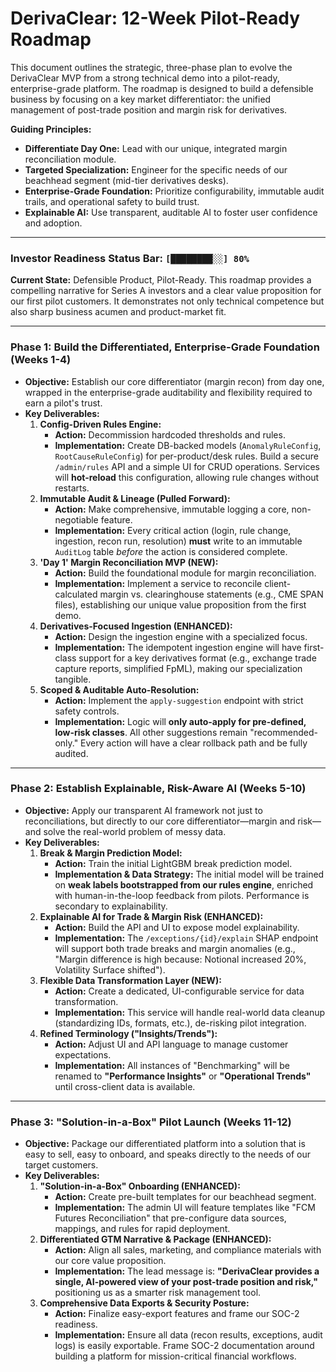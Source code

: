 # DerivaClear: 12-Week Pilot-Ready Roadmap

This document outlines the strategic, three-phase plan to evolve the DerivaClear MVP from a strong technical demo into a pilot-ready, enterprise-grade platform. The roadmap is designed to build a defensible business by focusing on a key market differentiator: the unified management of post-trade position and margin risk for derivatives.

**Guiding Principles:**
-   **Differentiate Day One:** Lead with our unique, integrated margin reconciliation module.
-   **Targeted Specialization:** Engineer for the specific needs of our beachhead segment (mid-tier derivatives desks).
-   **Enterprise-Grade Foundation:** Prioritize configurability, immutable audit trails, and operational safety to build trust.
-   **Explainable AI:** Use transparent, auditable AI to foster user confidence and adoption.

---

### **Investor Readiness Status Bar: `[████████░░] 80%`**

**Current State:** Defensible Product, Pilot-Ready.
This roadmap provides a compelling narrative for Series A investors and a clear value proposition for our first pilot customers. It demonstrates not only technical competence but also sharp business acumen and product-market fit.

---

### **Phase 1: Build the Differentiated, Enterprise-Grade Foundation (Weeks 1-4)**

*   **Objective:** Establish our core differentiator (margin recon) from day one, wrapped in the enterprise-grade auditability and flexibility required to earn a pilot's trust.
*   **Key Deliverables:**
    1.  **Config-Driven Rules Engine:**
        *   **Action:** Decommission hardcoded thresholds and rules.
        *   **Implementation:** Create DB-backed models (`AnomalyRuleConfig`, `RootCauseRuleConfig`) for per-product/desk rules. Build a secure `/admin/rules` API and a simple UI for CRUD operations. Services will **hot-reload** this configuration, allowing rule changes without restarts.
    2.  **Immutable Audit & Lineage (Pulled Forward):**
        *   **Action:** Make comprehensive, immutable logging a core, non-negotiable feature.
        *   **Implementation:** Every critical action (login, rule change, ingestion, recon run, resolution) **must** write to an immutable `AuditLog` table *before* the action is considered complete.
    3.  **'Day 1' Margin Reconciliation MVP (NEW):**
        *   **Action:** Build the foundational module for margin reconciliation.
        *   **Implementation:** Implement a service to reconcile client-calculated margin vs. clearinghouse statements (e.g., CME SPAN files), establishing our unique value proposition from the first demo.
    4.  **Derivatives-Focused Ingestion (ENHANCED):**
        *   **Action:** Design the ingestion engine with a specialized focus.
        *   **Implementation:** The idempotent ingestion engine will have first-class support for a key derivatives format (e.g., exchange trade capture reports, simplified FpML), making our specialization tangible.
    5.  **Scoped & Auditable Auto-Resolution:**
        *   **Action:** Implement the `apply-suggestion` endpoint with strict safety controls.
        *   **Implementation:** Logic will **only auto-apply for pre-defined, low-risk classes**. All other suggestions remain "recommended-only." Every action will have a clear rollback path and be fully audited.

---

### **Phase 2: Establish Explainable, Risk-Aware AI (Weeks 5-10)**

*   **Objective:** Apply our transparent AI framework not just to reconciliations, but directly to our core differentiator—margin and risk—and solve the real-world problem of messy data.
*   **Key Deliverables:**
    1.  **Break & Margin Prediction Model:**
        *   **Action:** Train the initial LightGBM break prediction model.
        *   **Implementation & Data Strategy:** The initial model will be trained on **weak labels bootstrapped from our rules engine**, enriched with human-in-the-loop feedback from pilots. Performance is secondary to explainability.
    2.  **Explainable AI for Trade & Margin Risk (ENHANCED):**
        *   **Action:** Build the API and UI to expose model explainability.
        *   **Implementation:** The `/exceptions/{id}/explain` SHAP endpoint will support both trade breaks and margin anomalies (e.g., "Margin difference is high because: Notional increased 20%, Volatility Surface shifted").
    3.  **Flexible Data Transformation Layer (NEW):**
        *   **Action:** Create a dedicated, UI-configurable service for data transformation.
        *   **Implementation:** This service will handle real-world data cleanup (standardizing IDs, formats, etc.), de-risking pilot integration.
    4.  **Refined Terminology ("Insights/Trends"):**
        *   **Action:** Adjust UI and API language to manage customer expectations.
        *   **Implementation:** All instances of "Benchmarking" will be renamed to **"Performance Insights"** or **"Operational Trends"** until cross-client data is available.

---

### **Phase 3: "Solution-in-a-Box" Pilot Launch (Weeks 11-12)**

*   **Objective:** Package our differentiated platform into a solution that is easy to sell, easy to onboard, and speaks directly to the needs of our target customers.
*   **Key Deliverables:**
    1.  **"Solution-in-a-Box" Onboarding (ENHANCED):**
        *   **Action:** Create pre-built templates for our beachhead segment.
        *   **Implementation:** The admin UI will feature templates like "FCM Futures Reconciliation" that pre-configure data sources, mappings, and rules for rapid deployment.
    2.  **Differentiated GTM Narrative & Package (ENHANCED):**
        *   **Action:** Align all sales, marketing, and compliance materials with our core value proposition.
        *   **Implementation:** The lead message is: **"DerivaClear provides a single, AI-powered view of your post-trade position and risk,"** positioning us as a smarter risk management tool.
    3.  **Comprehensive Data Exports & Security Posture:**
        *   **Action:** Finalize easy-export features and frame our SOC-2 readiness.
        *   **Implementation:** Ensure all data (recon results, exceptions, audit logs) is easily exportable. Frame SOC-2 documentation around building a platform for mission-critical financial workflows.
